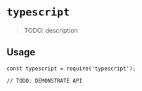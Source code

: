 # `typescript`

> TODO: description

## Usage

```
const typescript = require('typescript');

// TODO: DEMONSTRATE API
```
